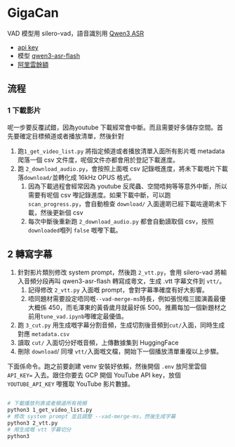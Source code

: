 # GigaCan

VAD 模型用 silero-vad，語音識別用 [Qwen3 ASR](https://qwen.ai/blog?id=41e4c0f6175f9b004a03a07e42343eaaf48329e7&from=research.latest-advancements-list)

- [api key](https://bailian.console.aliyun.com/?tab=model#/api-key)
- 模型 [qwen3-asr-flash](https://bailian.console.aliyun.com/?tab=model#/model-market/detail/group-qwen3-asr-flash?modelGroup=group-qwen3-asr-flash)
- [阿里雲餘額](https://billing-cost.console.aliyun.com/fortune/billing-account)

## 流程

### 1 下載影片

呢一步要反覆試錯，因為youtube 下載經常會中斷。而且需要好多儲存空間。首先要確定目標頻道或者播放清單，然後針對

1. 跑`1_get_video_list.py` 將指定頻道或者播放清單入面所有影片嘅 metadata 爬落一個 csv 文件度，呢個文件亦都會用於登記下載進度。
1. 跑 `2_download_audio.py`，會按照上面嘅 csv 記錄嘅進度，將未下載嘅片下載落`download/`並轉化成 16kHz OPUS 格式。
    1. 因為下載過程會經常因為 youtube 反爬蟲、空間唔夠等等意外中斷，所以需要有呢個 csv 嚟記錄進度。如果下載中斷，可以跑 `scan_progress.py`，會自動檢查 `download/` 入面邊啲已經下載咗邊啲未下載，然後更新個 csv
    1. 每次中斷後重新跑 `2_download_audio.py` 都會自動讀取個 csv，按照 `downloaded`嗰列 `false` 嘅嚟下載。

## 2 轉寫字幕

1. 針對影片類別修改 system  prompt，然後跑 `2_vtt.py`，會用 silero-vad 將輸入音頻分段再叫 qwen3-asr-flash 轉寫成粵文，生成 .vtt 字幕文件到 `vtt/`。
    1. 記得修改 `2_vtt.py` 入面嘅 prompt，會對字幕準確度有好大影響。
    1. 唔同題材需要設定唔同嘅`--vad-merge-ms`時長，例如張悦楷三國演義最優大概係 450，而毛澤東的黃昏歲月就最好係 500。推薦每加一個新題材之前用`tune_vad.ipynb`嚟確定最優值。
1. 跑 `3_cut.py` 用生成嘅字幕分割音頻，生成切割後音頻到`cut/`入面，同時生成對應 `metadata.csv`
1. 讀取 `cut/` 入面切分好嘅音頻，上傳數據集到 HuggingFace
1. 刪除 `download`/ 同埋 `vtt/`入面嘅文檔，開始下一個播放清單重複以上步驟。

下面係命令。跑之前要創建 venv 安裝好依賴，然後開個 `.env` 放阿里雲個 `API_KEY=` 入去。跟住你要去 GCP 開個 YouTube API key，放個 `YOUTUBE_API_KEY` 嚟獲取 YouTube 影片數據。

```bash

# 下載播放列表或者頻道所有視頻
python3 1_get_video_list.py
# 修改 system prompt 並且調整 --vad-merge-ms，然後生成字幕
python3 2_vtt.py
# 用生成嘅 vtt 字幕切分
python3
```